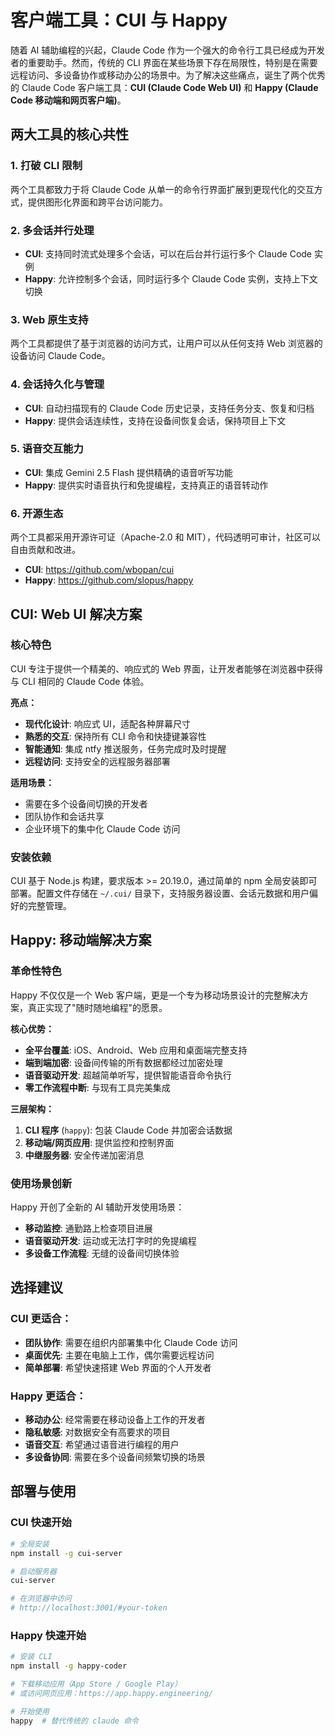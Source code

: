 # 客户端工具：CUI 与 Happy

随着 AI 辅助编程的兴起，Claude Code 作为一个强大的命令行工具已经成为开发者的重要助手。然而，传统的 CLI 界面在某些场景下存在局限性，特别是在需要远程访问、多设备协作或移动办公的场景中。为了解决这些痛点，诞生了两个优秀的 Claude Code 客户端工具：**CUI (Claude Code Web UI)** 和 **Happy (Claude Code 移动端和网页客户端)**。

## 两大工具的核心共性

### 1. **打破 CLI 限制**
两个工具都致力于将 Claude Code 从单一的命令行界面扩展到更现代化的交互方式，提供图形化界面和跨平台访问能力。

### 2. **多会话并行处理**
- **CUI**: 支持同时流式处理多个会话，可以在后台并行运行多个 Claude Code 实例
- **Happy**: 允许控制多个会话，同时运行多个 Claude Code 实例，支持上下文切换

### 3. **Web 原生支持**
两个工具都提供了基于浏览器的访问方式，让用户可以从任何支持 Web 浏览器的设备访问 Claude Code。

### 4. **会话持久化与管理**
- **CUI**: 自动扫描现有的 Claude Code 历史记录，支持任务分支、恢复和归档
- **Happy**: 提供会话连续性，支持在设备间恢复会话，保持项目上下文

### 5. **语音交互能力**
- **CUI**: 集成 Gemini 2.5 Flash 提供精确的语音听写功能
- **Happy**: 提供实时语音执行和免提编程，支持真正的语音转动作

### 6. **开源生态**
两个工具都采用开源许可证（Apache-2.0 和 MIT），代码透明可审计，社区可以自由贡献和改进。
- **CUI**: https://github.com/wbopan/cui
- **Happy**: https://github.com/slopus/happy

## CUI: Web UI 解决方案

### 核心特色
CUI 专注于提供一个精美的、响应式的 Web 界面，让开发者能够在浏览器中获得与 CLI 相同的 Claude Code 体验。

**亮点：**
- **现代化设计**: 响应式 UI，适配各种屏幕尺寸
- **熟悉的交互**: 保持所有 CLI 命令和快捷键兼容性
- **智能通知**: 集成 ntfy 推送服务，任务完成时及时提醒
- **远程访问**: 支持安全的远程服务器部署

**适用场景：**
- 需要在多个设备间切换的开发者
- 团队协作和会话共享
- 企业环境下的集中化 Claude Code 访问

### 安装依赖
CUI 基于 Node.js 构建，要求版本 >= 20.19.0，通过简单的 npm 全局安装即可部署。配置文件存储在 `~/.cui/` 目录下，支持服务器设置、会话元数据和用户偏好的完整管理。

## Happy: 移动端解决方案

### 革命性特色
Happy 不仅仅是一个 Web 客户端，更是一个专为移动场景设计的完整解决方案，真正实现了"随时随地编程"的愿景。

**核心优势：**
- **全平台覆盖**: iOS、Android、Web 应用和桌面端完整支持
- **端到端加密**: 设备间传输的所有数据都经过加密处理
- **语音驱动开发**: 超越简单听写，提供智能语音命令执行
- **零工作流程中断**: 与现有工具完美集成

**三层架构：**
1. **CLI 程序** (`happy`): 包装 Claude Code 并加密会话数据
2. **移动端/网页应用**: 提供监控和控制界面
3. **中继服务器**: 安全传递加密消息

### 使用场景创新
Happy 开创了全新的 AI 辅助开发使用场景：
- **移动监控**: 通勤路上检查项目进展
- **语音驱动开发**: 运动或无法打字时的免提编程
- **多设备工作流程**: 无缝的设备间切换体验

## 选择建议

### CUI 更适合：
- **团队协作**: 需要在组织内部署集中化 Claude Code 访问
- **桌面优先**: 主要在电脑上工作，偶尔需要远程访问
- **简单部署**: 希望快速搭建 Web 界面的个人开发者

### Happy 更适合：
- **移动办公**: 经常需要在移动设备上工作的开发者
- **隐私敏感**: 对数据安全有高要求的项目
- **语音交互**: 希望通过语音进行编程的用户
- **多设备协同**: 需要在多个设备间频繁切换的场景

## 部署与使用

### CUI 快速开始
```bash
# 全局安装
npm install -g cui-server

# 启动服务器
cui-server

# 在浏览器中访问
# http://localhost:3001/#your-token
```

### Happy 快速开始
```bash
# 安装 CLI
npm install -g happy-coder

# 下载移动应用（App Store / Google Play）
# 或访问网页应用：https://app.happy.engineering/

# 开始使用
happy  # 替代传统的 claude 命令
```
